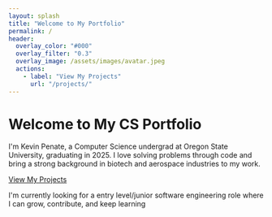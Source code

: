 ```yaml
---
layout: splash
title: "Welcome to My Portfolio"
permalink: /
header:
  overlay_color: "#000"
  overlay_filter: "0.3"
  overlay_image: /assets/images/avatar.jpeg
  actions:
    - label: "View My Projects"
      url: "/projects/"
---
```



# Welcome to My CS Portfolio

I'm Kevin Penate, a Computer Science undergrad at Oregon State University, graduating in 2025. I love solving problems through code and bring a strong background in biotech and aerospace industries to my work.

[View My Projects](projects/)

I'm currently looking for a entry level/junior software engineering role where I can grow, contribute, and keep learning
